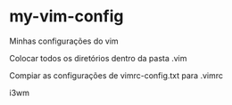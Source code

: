 # my-vim-config
Minhas configurações do vim

Colocar todos os diretórios dentro da pasta .vim

Compiar as configurações de vimrc-config.txt para .vimrc

i3wm
